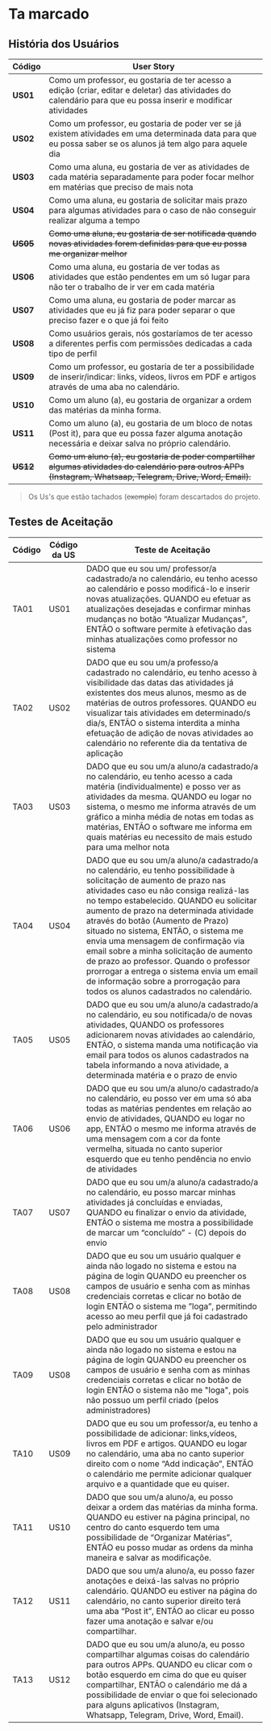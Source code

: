 # Ta marcado

## História dos Usuários

| Código    | User Story                                                   |
| --------- | ------------------------------------------------------------ |
| **US01** | Como um professor, eu gostaria de ter acesso a edição (criar, editar e deletar) das atividades do calendário para que eu possa inserir e modificar atividades |
| **US02** | Como um professor, eu gostaria de poder ver se já existem atividades em uma determinada data para que eu possa saber se os alunos já tem algo para aquele dia |
| **US03** | Como uma aluna, eu gostaria de ver as atividades de cada matéria separadamente para poder focar melhor em matérias que preciso de mais nota |
| **US04** | Como uma aluna, eu gostaria de solicitar mais prazo para algumas atividades para o caso de não conseguir realizar alguma a tempo  |
| ~~**US05**~~| ~~Como uma aluna, eu gostaria de ser notificada quando novas atividades forem definidas para que eu possa me organizar melhor~~|
| **US06** | Como uma aluna, eu gostaria de ver todas as atividades que estão pendentes em um só lugar para não ter o trabalho de ir ver em cada matéria |
| **US07** | Como uma aluna, eu gostaria de poder marcar as atividades que eu já fiz para poder separar o que preciso fazer e o que já foi feito |
| **US08** | Como usuários gerais, nós gostaríamos de ter acesso a diferentes perfis com permissões dedicadas a cada tipo de perfil  
| **US09** | Como um professor, eu gostaria de ter a possibilidade de inserir/indicar: links, vídeos, livros em PDF e artigos através de uma aba no calendário.
| **US10** | Como um aluno (a), eu gostaria de organizar a ordem das matérias da minha forma.
| **US11** | Como um aluno (a), eu gostaria de um bloco de notas (Post it), para que eu possa fazer alguma anotação necessária e deixar salva no próprio calendário.
| ~~**US12**~~ | ~~Como um aluno (a), eu gostaria de poder compartilhar algumas atividades do calendário para outros APPs (Instagram, Whatsaap, Telegram, Drive, Word, Email).~~

>Os Us's que estão tachados (~~exemplo~~) foram descartados do projeto.




## Testes de Aceitação

| Código | Código da US | Teste de Aceitação                                           |
| ------ | ------------ | ------------------------------------------------------------ |
| TA01  | US01        | DADO que eu sou um/ professor/a cadastrado/a no calendário, eu tenho acesso ao calendário e posso modificá-lo e inserir novas atualizações. QUANDO eu efetuar as atualizações desejadas e confirmar minhas mudanças no botão “Atualizar Mudanças”, ENTÃO o software permite à efetivação das minhas atualizações como professor no sistema |
| TA02  | US02        | DADO que eu sou um/a professo/a cadastrado no calendário, eu tenho acesso à visibilidade das datas das atividades já existentes dos meus alunos, mesmo as de matérias de outros professores. QUANDO eu visualizar tais atividades em determinado/s dia/s, ENTÃO o sistema interdita a minha efetuação de adição de novas atividades ao calendário no referente dia da tentativa de aplicação |
| TA03  | US03        | DADO que eu sou um/a aluno/a cadastrado/a no calendário, eu tenho acesso a cada matéria (individualmente) e posso ver as atividades da mesma. QUANDO eu logar no sistema, o mesmo me informa através de um gráfico a minha média de notas em todas as matérias, ENTÃO o software me informa em quais matérias eu necessito de mais estudo para uma melhor nota |
| TA04    | US04          | DADO que eu sou um/a aluno/a cadastrado/a no calendário, eu tenho possibilidade à solicitação de aumento de prazo nas atividades caso eu não consiga realizá-las no tempo estabelecido. QUANDO eu solicitar aumento de prazo na determinada atividade através do botão (Aumento de Prazo) situado no sistema, ENTÃO, o sistema me envia uma mensagem de confirmação via email sobre a minha solicitação de aumento de prazo ao professor. Quando o professor prorrogar a entrega o sistema envia um email de informação sobre a prorrogação para todos os alunos cadastrados no calendário.|
| TA05    | US05          | DADO que eu sou um/a aluno/a cadastrado/a no calendário, eu sou notificada/o de novas atividades, QUANDO os professores adicionarem novas atividades ao calendário, ENTÃO, o sistema manda uma notificação via email para todos os alunos cadastrados na tabela informando a nova atividade, a determinada matéria e o prazo de envio |
| TA06    | US06          | DADO que eu sou um/a aluno/o cadastrado/a no calendário, eu posso ver em uma só aba todas as matérias pendentes em relação ao envio de atividades, QUANDO eu logar no app, ENTÃO o mesmo me informa através de uma mensagem com a cor da fonte vermelha, situada no canto superior esquerdo que eu tenho pendência no envio de atividades|
| TA07    | US07          | DADO que eu sou um/a aluno/a cadastrado/a no calendário, eu posso marcar minhas atividades já concluídas e enviadas, QUANDO eu finalizar o envio da atividade, ENTÃO o sistema me mostra a possibilidade de marcar um “concluído” - (C) depois do envio|
| TA08    | US08          | DADO que eu sou um usuário qualquer e ainda não logado no sistema e estou na página de login QUANDO eu preencher os campos de usuário e senha com as minhas credenciais corretas e clicar no botão de login ENTÃO o sistema me ”loga”, permitindo acesso ao meu perfil que já foi cadastrado pelo administrador|
| TA09    | US08          | DADO que eu sou um usuário qualquer e ainda não logado no sistema e estou na página de login QUANDO eu preencher os campos de usuário e senha com as minhas credenciais corretas e clicar no botão de login ENTÃO o sistema não me "loga", pois não possuo um perfil criado (pelos administradores)|
| TA10 | US09 | DADO que eu sou um professor/a, eu tenho a possibilidade de adicionar: links,vídeos, livros em PDF e artigos. QUANDO eu logar no calendário, uma aba no canto superior direito com o nome “Add indicação”, ENTÃO o calendário me permite adicionar qualquer arquivo e a quantidade que eu quiser.
| TA11 | US10 | DADO que sou um/a aluno/a, eu posso deixar a ordem das matérias da minha forma. QUANDO eu estiver na página principal, no centro do canto esquerdo tem uma possibilidade de “Organizar Matérias”, ENTÃO eu posso mudar as ordens da minha maneira e salvar as modificaçõe.
| TA12 | US11 | DADO que sou um/a aluno/a, eu posso fazer anotações e deixá-las salvas no próprio calendário. QUANDO eu estiver na página do calendário, no canto superior direito terá uma aba “Post it”, ENTÃO ao clicar eu posso fazer uma anotação e salvar e/ou compartilhar.
| TA13 | US12 | DADO que eu sou um/a aluno/a, eu posso compartilhar algumas coisas do calendário para outros APPs. QUANDO eu clicar com o botão esquerdo em cima do que eu quiser compartilhar, ENTÃO o calendário me dá a possibilidade de enviar o que foi selecionado para alguns aplicativos (Instagram, Whatsapp, Telegram, Drive, Word, Email).
